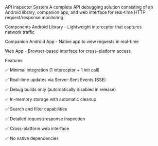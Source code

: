 API Inspector System
A complete API debugging solution consisting of an Android library, companion app, and web interface for real-time HTTP request/response monitoring.

Components
Android Library - Lightweight interceptor that captures network traffic

Companion Android App - Native app to view requests in real-time

Web App - Browser-based interface for cross-platform access

Features

✅ Minimal integration (1 interceptor + 1 init call)

✅ Real-time updates via Server-Sent Events (SSE)

✅ Debug builds only (automatically disabled in release)

✅ In-memory storage with automatic cleanup

✅ Search and filter capabilities

✅ Detailed request/response inspection

✅ Cross-platform web interface

✅ No native dependencies

